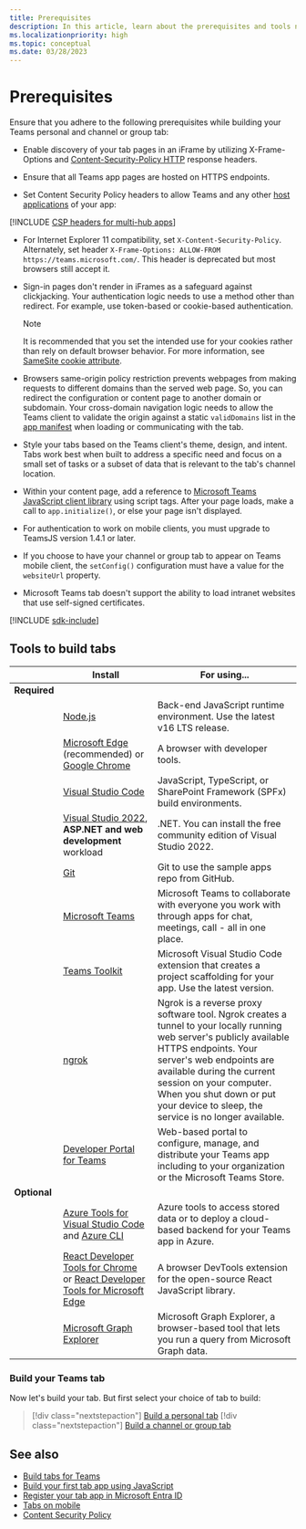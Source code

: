 ```yaml
---
title: Prerequisites
description: In this article, learn about the prerequisites and tools needed to build a Microsoft Teams personal, channel, or group tab.
ms.localizationpriority: high
ms.topic: conceptual
ms.date: 03/28/2023
---
```


# Prerequisites

Ensure that you adhere to the following prerequisites while building your Teams personal and channel or group tab:

* Enable discovery of your tab pages in an iFrame by utilizing X-Frame-Options and [Content-Security-Policy HTTP](https://developer.mozilla.org/en-US/docs/Web/HTTP/Headers/Content-Security-Policy/frame-ancestors) response headers.

* Ensure that all Teams app pages are hosted on HTTPS endpoints.

* Set Content Security Policy headers to allow Teams and any other [host applications](../../m365-apps/overview.md) of your app:

[!INCLUDE [CSP headers for multi-hub apps](~/includes/tabs/content-security-policy-headers.md)]

* For Internet Explorer 11 compatibility, set `X-Content-Security-Policy`. Alternately, set header `X-Frame-Options: ALLOW-FROM https://teams.microsoft.com/`. This header is deprecated but most browsers still accept it.

* Sign-in pages don't render in iFrames as a safeguard against clickjacking. Your authentication logic needs to use a method other than redirect. For example, use token-based or cookie-based authentication.

    > [!NOTE]
    > It is recommended that you set the intended use for your cookies rather than rely on default browser behavior. For more information, see [SameSite cookie attribute](../../resources/samesite-cookie-update.md).

* Browsers same-origin policy restriction prevents webpages from making requests to different domains than the served web page. So, you can redirect the configuration or content page to another domain or subdomain. Your cross-domain navigation logic needs to allow the Teams client to validate the origin against a static `validDomains` list in the [app manifest](../../resources/schema/manifest-schema.md#validdomains) when loading or communicating with the tab.

* Style your tabs based on the Teams client's theme, design, and intent. Tabs work best when built to address a specific need and focus on a small set of tasks or a subset of data that is relevant to the tab's channel location.

* Within your content page, add a reference to [Microsoft Teams JavaScript client library](/javascript/api/overview/msteams-client) using script tags. After your page loads, make a call to `app.initialize()`, or else your page isn't displayed.

* For authentication to work on mobile clients, you must upgrade to TeamsJS version 1.4.1 or later.

* If you choose to have your channel or group tab to appear on Teams mobile client, the `setConfig()` configuration must have a value for the `websiteUrl` property.

* Microsoft Teams tab doesn't support the ability to load intranet websites that use self-signed certificates.

[!INCLUDE [sdk-include](~/includes/sdk-include.md)]

## Tools to build tabs

| &nbsp; | Install | For using... |
| --- | --- | --- |
| **Required** | &nbsp; | &nbsp; |
| &nbsp; | [Node.js](https://nodejs.org/en/download/) | Back-end JavaScript runtime environment. Use the latest v16 LTS release.|
| &nbsp; | [Microsoft Edge](https://www.microsoft.com/edge) (recommended) or [Google Chrome](https://www.google.com/chrome/) | A browser with developer tools. |
| &nbsp; | [Visual Studio Code](https://code.visualstudio.com/download) | JavaScript, TypeScript, or SharePoint Framework (SPFx) build environments. |
| &nbsp; | [Visual Studio 2022](https://visualstudio.microsoft.com), **ASP.NET and web development** workload| .NET. You can install the free community edition of Visual Studio 2022. |
| &nbsp; | [Git](https://git-scm.com/downloads) | Git to use the sample apps repo from GitHub. |
| &nbsp; | [Microsoft Teams](https://www.microsoft.com/en-us/microsoft-teams/download-app) | Microsoft Teams to collaborate with everyone you work with through apps for chat, meetings, call - all in one place. |
| &nbsp; | [Teams Toolkit]()| Microsoft Visual Studio Code extension that creates a project scaffolding for your app. Use the latest version.|
| &nbsp; | [ngrok](https://ngrok.com/download) | Ngrok is a reverse proxy software tool. Ngrok creates a tunnel to your locally running web server's publicly available HTTPS endpoints. Your server's web endpoints are available during the current session on your computer. When you shut down or put your device to sleep, the service is no longer available. |
| &nbsp; | [Developer Portal for Teams](https://dev.teams.microsoft.com/) | Web-based portal to configure, manage, and distribute your Teams app including to your organization or the Microsoft Teams Store. |
| **Optional** | &nbsp; | &nbsp; |
| | [Azure Tools for Visual Studio Code](https://marketplace.visualstudio.com/items?itemName=ms-vscode.vscode-node-azure-pack) and [Azure CLI](/cli/azure/install-azure-cli) | Azure tools to access stored data or to deploy a cloud-based backend for your Teams app in Azure. |
| | [React Developer Tools for Chrome](https://chromewebstore.google.com/detail/react-developer-tools/fmkadmapgofadopljbjfkapdkoienihi) or [React Developer Tools for Microsoft Edge](https://microsoftedge.microsoft.com/addons/detail/react-developer-tools/gpphkfbcpidddadnkolkpfckpihlkkil) | A browser DevTools extension for the open-source React JavaScript library. |
| | [Microsoft Graph Explorer](https://developer.microsoft.com/en-us/graph/graph-explorer) | Microsoft Graph Explorer, a browser-based tool that lets you run a query from Microsoft Graph data. |

### Build your Teams tab

Now let's build your tab. But first select your choice of tab to build:

> [!div class="nextstepaction"]
> [Build a personal tab](~/tabs/how-to/create-personal-tab.md)
> [!div class="nextstepaction"]
> [Build a channel or group tab](~/tabs/how-to/create-channel-group-tab.md)

## See also

* [Build tabs for Teams](../what-are-tabs.md)
* [Build your first tab app using JavaScript](../../sbs-gs-javascript.yml)
* [Register your tab app in Microsoft Entra ID](authentication/tab-sso-register-aad.md)
* [Tabs on mobile](~/tabs/design/tabs-mobile.md)
* [Content Security Policy](/aspnet/core/blazor/security/content-security-policy)